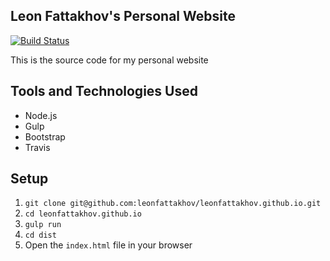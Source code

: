 ## Leon Fattakhov's Personal Website
[![Build Status](https://travis-ci.com/leonfattakhov/leonfattakhov.github.io.svg?branch=dev)](https://travis-ci.com/leonfattakhov/leonfattakhov.github.io)

This is the source code for my personal website

## Tools and Technologies Used 
* Node.js
* Gulp
* Bootstrap
* Travis

## Setup

1. `git clone git@github.com:leonfattakhov/leonfattakhov.github.io.git`
2. `cd leonfattakhov.github.io`
3. `gulp run`
4. `cd dist`
5. Open the `index.html` file in your browser

